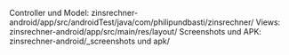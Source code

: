 Controller und Model: zinsrechner-android/app/src/androidTest/java/com/philipundbasti/zinsrechner/
Views: zinsrechner-android/app/src/main/res/layout/
Screenshots und APK: zinsrechner-android/_screenshots und apk/
